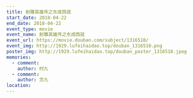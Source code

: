 ```yaml
---
title: 射雕英雄传之东成西就
start_date: 2018-04-22
end_date: 2018-04-22
event_type: movie
event_name: 射雕英雄传之东成西就
event_url: https://movie.douban.com/subject/1316510/
event_img: http://1929.lufeihaidao.top/douban_1316510.png
poster_img: http://1929.lufeihaidao.top/douban_poster_1316510.jpeg
memories:
  - comment: 
    author: 时九
  - comment: 
    author: 念九
location: 
---
```

